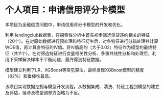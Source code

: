 # 个人项目：申请信用评分卡模型

本项目为金融信贷问题中，申请信用评分卡模型的开发和优化。

利用 lendingclub数据集，在探索性分析中首先初步筛选信贷违约相关的特征（20个）。在对原始数据进行预处理和特征衍生后，对各特征进行分箱处理并计算WOE值，再计算各特征的IV值。将IV值高的（大于0.02）特征作为模型的最终特征（共11个）。在对筛选特征进行变量相关性分析、多重共线性分析和处理后，利用下采样解决样本不平衡问题，最终得到特征数据。

模型建立利用了LR、XGBoost等常见算法，最终发现XGBoost模型的精度（82%）和鲁棒性最高。

该项目实现数据挖掘与模型开发流程，从数据集成、清洗、特征工程到模型的建立及评估，但涉及模型调参方面略为不足。
